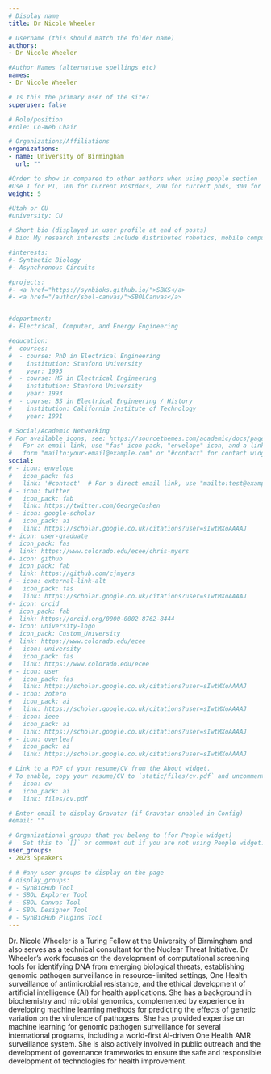 ```yaml
---
# Display name
title: Dr Nicole Wheeler

# Username (this should match the folder name)
authors:
- Dr Nicole Wheeler

#Author Names (alternative spellings etc)
names:
- Dr Nicole Wheeler

# Is this the primary user of the site?
superuser: false

# Role/position
#role: Co-Web Chair

# Organizations/Affiliations
organizations:
- name: University of Birmingham
  url: ""

#Order to show in compared to other authors when using people section
#Use 1 for PI, 100 for Current Postdocs, 200 for current phds, 300 for current masters, 400 for current undergrads, 800 for alum postdocs, 810 for alum phds, 820 for alum masters, and 830 for alum undergrads, 900 for tools, 1000 for projects, 900 for tools, 1000 for projects
weight: 5

#Utah or CU
#university: CU

# Short bio (displayed in user profile at end of posts)
# bio: My research interests include distributed robotics, mobile computing and programmable matter.

#interests:
#- Synthetic Biology
#- Asynchronous Circuits

#projects:
#- <a href="https://synbioks.github.io/">SBKS</a>
#- <a href="/author/sbol-canvas/">SBOLCanvas</a>


#department:
#- Electrical, Computer, and Energy Engineering

#education:
#  courses:
#  - course: PhD in Electrical Engineering
#    institution: Stanford University
#    year: 1995
#  - course: MS in Electrical Engineering
#    institution: Stanford University
#    year: 1993
#  - course: BS in Electrical Engineering / History
#    institution: California Institute of Technology
#    year: 1991

# Social/Academic Networking
# For available icons, see: https://sourcethemes.com/academic/docs/page-builder/#icons
#   For an email link, use "fas" icon pack, "envelope" icon, and a link in the
#   form "mailto:your-email@example.com" or "#contact" for contact widget.
social:
# - icon: envelope
#   icon_pack: fas
#   link: '#contact'  # For a direct email link, use "mailto:test@example.org".
# - icon: twitter
#   icon_pack: fab
#   link: https://twitter.com/GeorgeCushen
# - icon: google-scholar
#   icon_pack: ai
#   link: https://scholar.google.co.uk/citations?user=sIwtMXoAAAAJ
#- icon: user-graduate
#  icon_pack: fas
#  link: https://www.colorado.edu/ecee/chris-myers
#- icon: github
#  icon_pack: fab
#  link: https://github.com/cjmyers
# - icon: external-link-alt
#   icon_pack: fas
#   link: https://scholar.google.co.uk/citations?user=sIwtMXoAAAAJ
#- icon: orcid
#  icon_pack: fab
#  link: https://orcid.org/0000-0002-8762-8444
#- icon: university-logo
#  icon_pack: Custom_University
#  link: https://www.colorado.edu/ecee
# - icon: university
#   icon_pack: fas
#   link: https://www.colorado.edu/ecee
# - icon: user
#   icon_pack: fas
#   link: https://scholar.google.co.uk/citations?user=sIwtMXoAAAAJ
# - icon: zotero
#   icon_pack: ai
#   link: https://scholar.google.co.uk/citations?user=sIwtMXoAAAAJ
# - icon: ieee
#   icon_pack: ai
#   link: https://scholar.google.co.uk/citations?user=sIwtMXoAAAAJ
# - icon: overleaf
#   icon_pack: ai
#   link: https://scholar.google.co.uk/citations?user=sIwtMXoAAAAJ

# Link to a PDF of your resume/CV from the About widget.
# To enable, copy your resume/CV to `static/files/cv.pdf` and uncomment the lines below.
# - icon: cv
#   icon_pack: ai
#   link: files/cv.pdf

# Enter email to display Gravatar (if Gravatar enabled in Config)
#email: ""

# Organizational groups that you belong to (for People widget)
#   Set this to `[]` or comment out if you are not using People widget.
user_groups:
- 2023 Speakers

# # #any user groups to display on the page
# display_groups:
# - SynBioHub Tool
# - SBOL Explorer Tool
# - SBOL Canvas Tool
# - SBOL Designer Tool
# - SynBioHub Plugins Tool
---
```


Dr. Nicole Wheeler is a Turing Fellow at the University of Birmingham and also serves as a technical consultant for the Nuclear Threat Initiative. Dr Wheeler’s work focuses on the development of computational screening tools for identifying DNA from emerging biological threats, establishing genomic pathogen surveillance in resource-limited settings, One Health surveillance of antimicrobial resistance, and the ethical development of artificial intelligence (AI) for health applications. She has a background in biochemistry and microbial genomics, complemented by experience in developing machine learning methods for predicting the effects of genetic variation on the virulence of pathogens. She has provided expertise on machine learning for genomic pathogen surveillance for several international programs, including a world-first AI-driven One Health AMR surveillance system. She is also actively involved in public outreach and the development of governance frameworks to ensure the safe and responsible development of technologies for health improvement.